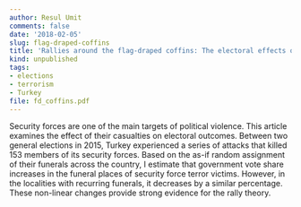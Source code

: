 ```yaml
---
author: Resul Umit
comments: false
date: '2018-02-05'
slug: flag-draped-coffins
title: 'Rallies around the flag-draped coffins: The electoral effects of security force casualties in terror attacks'
kind: unpublished
tags:
- elections
- terrorism
- Turkey
file: fd_coffins.pdf
---
```



Security forces are one of the main targets of political violence. This article examines the effect of their casualties on electoral outcomes. Between two general elections in 2015, Turkey experienced a series of attacks that killed 153 members of its security forces. Based on the as-if random assignment of their funerals across the country, I estimate that government vote share increases in the funeral places of security force terror victims. However, in the localities with recurring funerals, it decreases by a similar percentage. These non-linear changes provide strong evidence for the rally theory.

